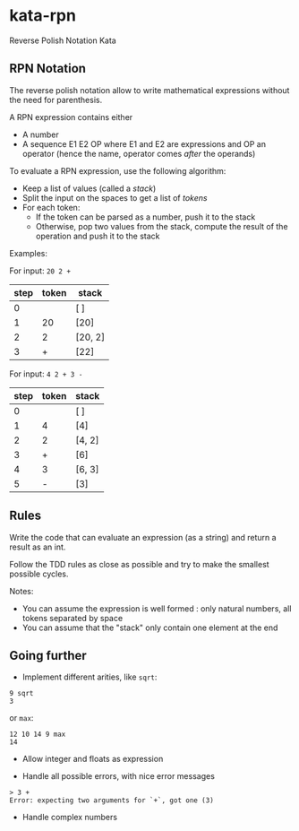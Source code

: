 # kata-rpn
Reverse Polish Notation Kata

## RPN Notation

The reverse polish notation allow to write mathematical expressions without the need for parenthesis.

A RPN expression contains either

* A number
* A sequence E1 E2 OP where E1 and E2 are expressions and OP an operator (hence the name, operator
  comes *after* the operands)

To evaluate a RPN expression, use the following algorithm:

* Keep a list of values (called a *stack*)
* Split the input on the spaces to get a list of *tokens*
* For each token:
    * If the token can be parsed as a number, push it to the stack
    * Otherwise, pop two values from the stack, compute the result of the operation and push it to the stack

Examples:

For input: `20 2 +`

|step|token|stack|
|----|-----|-----|
|0|     | [ ]    |
|1|  20 | [20]   |
|2|  2  | [20, 2]|
|3|  +  | [22]   |

For input: `4 2 + 3 -`

|step|token|stack|
|--|---|-------|
|0 |   | [ ]   |
|1 | 4 | [4]   |
|2 | 2 |[4, 2] |
|3 | + | [6]   |
|4 | 3 | [6, 3]|
|5 | - | [3]   |


## Rules

Write the code that can evaluate an expression (as a string) and return a result
as an int.

Follow the TDD rules as close as possible and try to make the smallest possible cycles.

Notes:
* You can assume the expression is well formed : only natural numbers, all tokens separated by space
* You can assume that the "stack" only contain one element at the end


## Going further

* Implement different arities, like `sqrt`:

```
9 sqrt
3
```

or `max`:

```
12 10 14 9 max
14
```

* Allow integer and floats as expression

* Handle all possible errors, with nice error messages

```
> 3 +
Error: expecting two arguments for `+`, got one (3)
```

* Handle complex numbers
